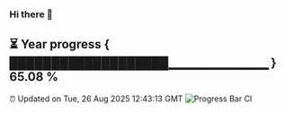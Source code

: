### Hi there 👋
⏳ Year progress { ███████████████████▁▁▁▁▁▁▁▁▁▁▁ } 65.08 %
---
⏰ Updated on Tue, 26 Aug 2025 12:43:13 GMT
![Progress Bar CI](https://github.com/liununu/liununu/workflows/Progress%20Bar%20CI/badge.svg)
